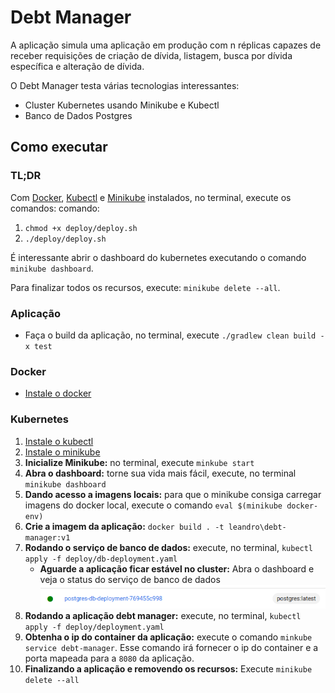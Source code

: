 # Debt Manager

A aplicação simula uma aplicação em produção com n réplicas
capazes de receber requisições de criação de dívida, listagem,
busca por dívida específica e alteração de dívida.

O Debt Manager testa várias tecnologias interessantes:
* Cluster Kubernetes usando Minikube e Kubectl
* Banco de Dados Postgres

## Como executar
### TL;DR
Com [Docker](https://docs.docker.com/engine/install/ubuntu/), [Kubectl](https://kubernetes.io/docs/tasks/tools/install-kubectl-linux/)
e [Minikube](https://minikube.sigs.k8s.io/docs/start/) instalados, no terminal, execute os comandos: 
comando:
1. `chmod +x deploy/deploy.sh`
2. `./deploy/deploy.sh`

É interessante abrir o dashboard do kubernetes executando o comando `minikube dashboard`.

Para finalizar todos os recursos, execute: `minikube delete --all`.

### Aplicação
* Faça o build da aplicação, no terminal, execute `./gradlew clean build -x test`
### Docker
* [Instale o docker](https://docs.docker.com/engine/install/ubuntu/)
### Kubernetes
1. [Instale o kubectl](https://kubernetes.io/docs/tasks/tools/install-kubectl-linux/)
1. [Instale o minikube](https://minikube.sigs.k8s.io/docs/start/)
1. **Inicialize Minikube:** no terminal, execute `minkube start`
1. **Abra o dashboard:** torne sua vida mais fácil, execute, no terminal `minikube dashboard`
1. **Dando acesso a imagens locais:** para que o minikube consiga carregar imagens do docker local, execute o comando `eval $(minikube docker-env)`
1. **Crie a imagem da aplicação:** `docker build . -t leandro\debt-manager:v1`
1. **Rodando o serviço de banco de dados:** execute, no terminal, `kubectl apply -f deploy/db-deployment.yaml`
   * **Aguarde a aplicação ficar estável no cluster:** Abra o dashboard e veja o status do serviço de banco de dados
   ![](images/stable-postgres.png)
1. **Rodando a aplicação debt manager:** execute, no terminal, `kubectl apply -f deploy/deployment.yaml`
1. **Obtenha o ip do container da aplicação:** execute o comando `minkube service debt-manager`. Esse comando 
irá fornecer o ip do container e a porta mapeada para a `8080` da aplicação.
1. **Finalizando a aplicação e removendo os recursos:** Execute `minikube delete --all`
